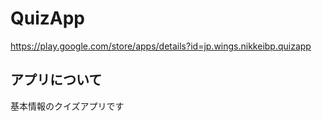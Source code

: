 # QuizApp
https://play.google.com/store/apps/details?id=jp.wings.nikkeibp.quizapp
## アプリについて
基本情報のクイズアプリです
